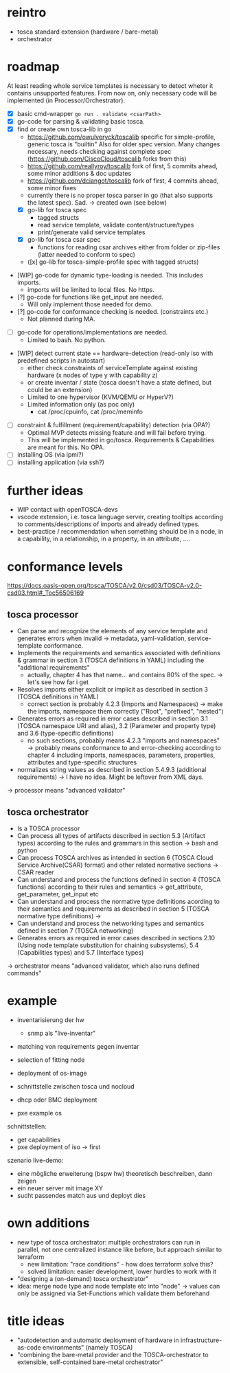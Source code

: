 # reintro
- tosca standard extension (hardware / bare-metal)
- orchestrator

# roadmap
At least reading whole service templates is necessary to detect wheter it contains unsupported features.
From now on, only necessary code will be implemented (in Processor/Orchestrator).

- [x] basic cmd-wrapper `go run . validate <csarPath>`
- [x] go-code for parsing & validating basic tosca.
- [x] find or create own tosca-lib in go
  - https://github.com/owulveryck/toscalib specific for simple-profile, generic tosca is "builtin"
    Also for older spec version. Many changes necessary, needs checking against complete spec
    (https://github.com/CiscoCloud/toscalib forks from this)
  - https://github.com/reallyroy/toscalib fork of first, 5 commits ahead, some minor additions & doc updates
  - https://github.com/dciangot/toscalib fork of first, 4 commits ahead, some minor fixes
  - currently there is no proper tosca parser in go (that also supports the latest spec). Sad.
  -> created own (see below)
  - [x] go-lib for tosca spec
    - tagged structs
    - read service template, validate content/structure/types
    - print/generate valid service templates
  - [x] go-lib for tosca csar spec
    - functions for reading csar archives either from folder or zip-files (latter needed to conform to spec)
  - ([x] go-lib for tosca-simple-profile spec with tagged structs)
- [WIP] go-code for dynamic type-loading is needed. This includes imports.
  - imports will be limited to local files. No https.
- [?] go-code for functions like get_input are needed.
  - Will only implement those needed for demo.
- [?] go-code for conformance checking is needed. (constraints etc.)
  - Not planned during MA.
- [ ] go-code for operations/implementations are needed.
  - Limited to bash. No python.
- [WIP] detect current state == hardware-detection (read-only iso with predefined scripts in autostart)
  - either check constraints of serviceTemplate against existing hardware (x nodes of type y with capability z)
  - or create inventar / state (tosca doesn't have a state defined, but could be an extension)
  - Limited to one hypervisor (KVM/QEMU or HyperV?)
  - Limited information only (as poc only)
    - cat /proc/cpuinfo, cat /proc/meminfo
- [ ] constraint & fulfillment (requirement/capability) detection (via OPA?)
  - Optimal MVP detects missing feature and will fail before trying.
  - This will be implemented in go/tosca. Requirements & Capabilities are meant for this. No OPA.
- [ ] installing OS (via ipmi?)
- [ ] installing application (via ssh?)

# further ideas
- WIP contact with openTOSCA-devs
- vscode extension, i.e. tosca language server, creating tooltips according to comments/descriptions of imports and already defined types.
- best-practice / recommendation when something should be in a node, in a capability, in a relationship, in a property, in an attribute, ....

# conformance levels
https://docs.oasis-open.org/tosca/TOSCA/v2.0/csd03/TOSCA-v2.0-csd03.html#_Toc56506169

## tosca processor
- Can parse and recognize the elements of any service template and generates errors when invalid
  -> metadata, yaml-validation, service-template conformance.
- Implements the requirements and semantics associated with definitions & grammar in section 3 (TOSCA definitions in YAML) including the "additional requirements"
  - actually, chapter 4 has that name... and contains 80% of the spec. -> let's see how far i get
- Resolves imports either explicit or implicit as described in section 3 (TOSCA definitions in YAML)
  - correct section is probably 4.2.3 (Imports and Namespaces)
    -> make the imports, namespace them correctly ("Root", "prefixed", "nested")
- Generates errors as required in error cases described in section 3.1 (TOSCA namespace URI and alias), 3.2 (Parameter and property type) and 3.6 (type-specific definitions)
  - no such sections, probably means 4.2.3 "imports and namespaces"
    -> probably means conformance to and error-checking according to chapter 4 including imports, namespaces, parameters, properties, attributes and type-specific structures
- normalizes string values as described in section 5.4.9.3 (additional requirements)
  -> I have no idea. Might be leftover from XML days.

-> processor means "advanced validator"

## tosca orchestrator
- Is a TOSCA processor
- Can process all types of artifacts described in section 5.3 (Artifact types) according to the rules and grammars in this section
  -> bash and python
- Can process TOSCA archives as intended in section 6 (TOSCA Cloud Service Archive(CSAR) format) and other related normative sections
  -> CSAR reader
- Can understand and process the functions defined in section 4 (TOSCA functions) according to their rules and semantics
  -> get_attribute, get_parameter, get_input etc
- Can understand and process the normative type definitions acording to their semantics and requirements as described in section 5 (TOSCA normative type definitions)
  -> 
- Can understand and process the networking types and semantics defined in section 7 (TOSCA networking)
- Generates errors as required in error cases described in sections 2.10 (Using node template substitution for chaining subsystems), 5.4 (Capabilities types) and 5.7 (Interface types)

-> orchestrator means "advanced validator, which also runs defined commands"

# example
- inventarisierung der hw
  - snmp als "live-inventar"
- matching von requirements gegen inventar
- selection of fitting node
- deployment of os-image
- schnittstelle zwischen tosca und nocloud

- dhcp oder BMC deployment
- pxe example os

schnittstellen:
- get capabilities
- pxe deployment of iso -> first

szenario live-demo:
- eine mögliche erweiterung (bspw hw) theoretisch beschreiben, dann zeigen
- ein neuer server mit image XY
- sucht passendes match aus und deployt dies

# own additions
- new type of tosca orchestrator: multiple orchestrators can run in parallel, not one centralized instance like before, but approach similar to terraform
  - new limitation: "race conditions" - how does terraform solve this?
  - solved limitation: easier development, lower hurdles to work with it
- "designing a (on-demand) tosca orchestrator"
- idea: merge node type and node template etc into "node" -> values can only be assigned via Set-Functions which validate them beforehand

# title ideas
- "autodetection and automatic deployment of hardware in infrastructure-as-code environments" (namely TOSCA)
- "combining the bare-metal provider and the TOSCA-orchestrator to extensible, self-contained bare-metal orchestrator"
